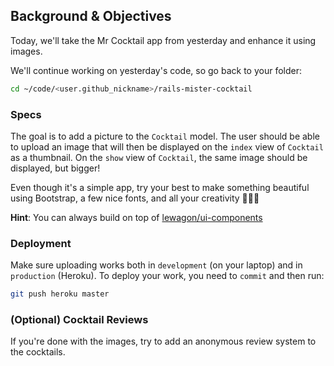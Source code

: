## Background & Objectives

Today, we'll take the Mr Cocktail app from yesterday and enhance it using images.

We'll continue working on yesterday's code, so go back to your folder:

```bash
cd ~/code/<user.github_nickname>/rails-mister-cocktail
```

### Specs

The goal is to add a picture to the `Cocktail` model. The user should be able to
upload an image that will then be displayed on the `index` view
of `Cocktail` as a thumbnail. On the `show` view of `Cocktail`, the same
image should be displayed, but bigger!

Even though it's a simple app, try your best to make something beautiful using Bootstrap,
a few nice fonts, and all your creativity 🎨😊🎨

**Hint**: You can always build on top of [lewagon/ui-components](http://lewagon.github.io/ui-components/)

### Deployment

Make sure uploading works both in `development` (on your laptop)
and in `production` (Heroku). To deploy your work, you need to `commit` and then run:

```bash
git push heroku master
```

### (Optional) Cocktail Reviews

If you're done with the images, try to add an anonymous review system to the cocktails.
